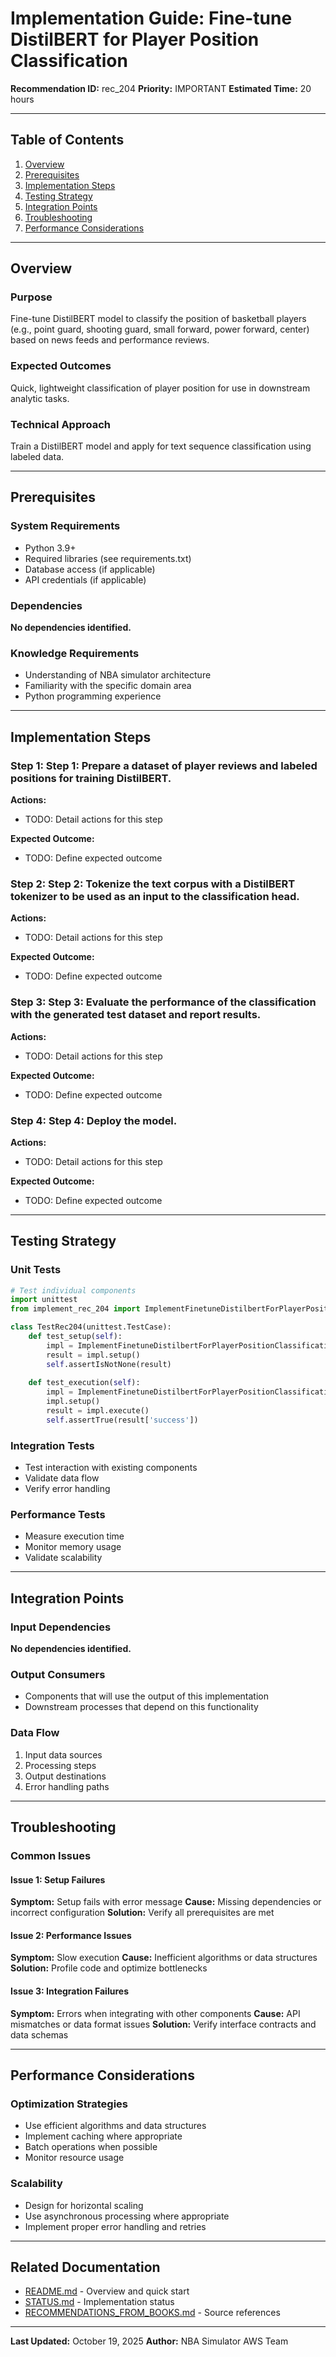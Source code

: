 # Implementation Guide: Fine-tune DistilBERT for Player Position Classification

**Recommendation ID:** rec_204
**Priority:** IMPORTANT
**Estimated Time:** 20 hours

---

## Table of Contents

1. [Overview](#overview)
2. [Prerequisites](#prerequisites)
3. [Implementation Steps](#implementation-steps)
4. [Testing Strategy](#testing-strategy)
5. [Integration Points](#integration-points)
6. [Troubleshooting](#troubleshooting)
7. [Performance Considerations](#performance-considerations)

---

## Overview

### Purpose

Fine-tune DistilBERT model to classify the position of basketball players (e.g., point guard, shooting guard, small forward, power forward, center) based on news feeds and performance reviews.

### Expected Outcomes

Quick, lightweight classification of player position for use in downstream analytic tasks.

### Technical Approach

Train a DistilBERT model and apply for text sequence classification using labeled data.

---

## Prerequisites

### System Requirements

- Python 3.9+
- Required libraries (see requirements.txt)
- Database access (if applicable)
- API credentials (if applicable)

### Dependencies

**No dependencies identified.**

### Knowledge Requirements

- Understanding of NBA simulator architecture
- Familiarity with the specific domain area
- Python programming experience

---

## Implementation Steps

### Step 1: Step 1: Prepare a dataset of player reviews and labeled positions for training DistilBERT.

**Actions:**
- TODO: Detail actions for this step

**Expected Outcome:**
- TODO: Define expected outcome

### Step 2: Step 2: Tokenize the text corpus with a DistilBERT tokenizer to be used as an input to the classification head.

**Actions:**
- TODO: Detail actions for this step

**Expected Outcome:**
- TODO: Define expected outcome

### Step 3: Step 3: Evaluate the performance of the classification with the generated test dataset and report results.

**Actions:**
- TODO: Detail actions for this step

**Expected Outcome:**
- TODO: Define expected outcome

### Step 4: Step 4: Deploy the model.

**Actions:**
- TODO: Detail actions for this step

**Expected Outcome:**
- TODO: Define expected outcome



---

## Testing Strategy

### Unit Tests

```python
# Test individual components
import unittest
from implement_rec_204 import ImplementFinetuneDistilbertForPlayerPositionClassification

class TestRec204(unittest.TestCase):
    def test_setup(self):
        impl = ImplementFinetuneDistilbertForPlayerPositionClassification()
        result = impl.setup()
        self.assertIsNotNone(result)
    
    def test_execution(self):
        impl = ImplementFinetuneDistilbertForPlayerPositionClassification()
        impl.setup()
        result = impl.execute()
        self.assertTrue(result['success'])
```

### Integration Tests

- Test interaction with existing components
- Validate data flow
- Verify error handling

### Performance Tests

- Measure execution time
- Monitor memory usage
- Validate scalability

---

## Integration Points

### Input Dependencies

**No dependencies identified.**

### Output Consumers

- Components that will use the output of this implementation
- Downstream processes that depend on this functionality

### Data Flow

1. Input data sources
2. Processing steps
3. Output destinations
4. Error handling paths

---

## Troubleshooting

### Common Issues

#### Issue 1: Setup Failures

**Symptom:** Setup fails with error message
**Cause:** Missing dependencies or incorrect configuration
**Solution:** Verify all prerequisites are met

#### Issue 2: Performance Issues

**Symptom:** Slow execution
**Cause:** Inefficient algorithms or data structures
**Solution:** Profile code and optimize bottlenecks

#### Issue 3: Integration Failures

**Symptom:** Errors when integrating with other components
**Cause:** API mismatches or data format issues
**Solution:** Verify interface contracts and data schemas

---

## Performance Considerations

### Optimization Strategies

- Use efficient algorithms and data structures
- Implement caching where appropriate
- Batch operations when possible
- Monitor resource usage

### Scalability

- Design for horizontal scaling
- Use asynchronous processing where appropriate
- Implement proper error handling and retries

---

## Related Documentation

- [README.md](README.md) - Overview and quick start
- [STATUS.md](STATUS.md) - Implementation status
- [RECOMMENDATIONS_FROM_BOOKS.md](RECOMMENDATIONS_FROM_BOOKS.md) - Source references

---

**Last Updated:** October 19, 2025
**Author:** NBA Simulator AWS Team
